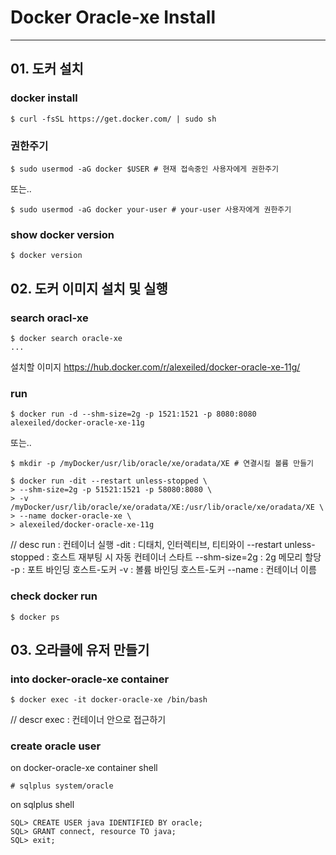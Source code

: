 # Docker Oracle-xe Install
***

## 01. 도커 설치

### docker install

```
$ curl -fsSL https://get.docker.com/ | sudo sh
```


### 권한주기 

```
$ sudo usermod -aG docker $USER # 현재 접속중인 사용자에게 권한주기
```

또는..

```
$ sudo usermod -aG docker your-user # your-user 사용자에게 권한주기
```

### show docker version

```
$ docker version
```


## 02. 도커 이미지 설치 및 실행

### search oracl-xe

```
$ docker search oracle-xe
...
```

설치할 이미지
<https://hub.docker.com/r/alexeiled/docker-oracle-xe-11g/>


### run

```
$ docker run -d --shm-size=2g -p 1521:1521 -p 8080:8080 alexeiled/docker-oracle-xe-11g
```

또는..

```
$ mkdir -p /myDocker/usr/lib/oracle/xe/oradata/XE # 연결시킬 볼륨 만들기
```

```
$ docker run -dit --restart unless-stopped \
> --shm-size=2g -p 51521:1521 -p 58080:8080 \
> -v /myDocker/usr/lib/oracle/xe/oradata/XE:/usr/lib/oracle/xe/oradata/XE \
> --name docker-oracle-xe \
> alexeiled/docker-oracle-xe-11g
```

// desc
run : 컨테이너 실행
-dit : 디태치, 인터렉티브, 티티와이
--restart unless-stopped : 호스트 재부팅 시 자동 컨테이너 스타트
--shm-size=2g : 2g 메모리 할당
-p : 포트 바인딩 호스트-도커
-v : 볼륨 바인딩 호스트-도커
--name : 컨테이너 이름

### check docker run

```
$ docker ps
```

## 03. 오라클에 유저 만들기

### into docker-oracle-xe container

```
$ docker exec -it docker-oracle-xe /bin/bash
```

// descr
exec : 컨테이너 안으로 접근하기

### create oracle user

on docker-oracle-xe container shell
```
# sqlplus system/oracle
```

on sqlplus shell
```
SQL> CREATE USER java IDENTIFIED BY oracle;
SQL> GRANT connect, resource TO java;
SQL> exit;
```
